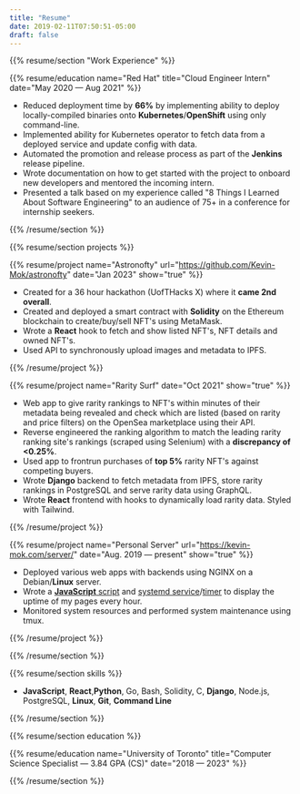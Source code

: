 ```yaml
---
title: "Resume"
date: 2019-02-11T07:50:51-05:00
draft: false
---
```

{{% resume/section "Work Experience" %}}<!--- {{{ -->

{{% resume/education name="Red Hat" 
title="Cloud Engineer Intern" date="May 2020 — Aug 2021" %}}
- Reduced deployment time by **66%** by implementing ability to 
  deploy locally-compiled binaries onto **Kubernetes**/**OpenShift**
  using only command-line. 
- Implemented ability for Kubernetes operator to fetch data 
  from a deployed service and update config with data.
- Automated the promotion and release process 
  as part of the **Jenkins** release pipeline.
- Wrote documentation on how to get started with the project to onboard new 
  developers and mentored the incoming intern.
- Presented a talk based on my experience called "8 Things I 
  Learned About Software Engineering" to an audience of 75+ 
  in a conference for internship seekers.

{{% /resume/section %}}<!--- }}} -->

{{% resume/section projects %}}<!--- {{{ -->

<!--- Astronofty {{{ -->

{{% resume/project name="Astronofty" 
url="https://github.com/Kevin-Mok/astronofty" date="Jan 2023" 
show="true" %}}

- Created for a 36 hour hackathon (UofTHacks X) where it **came 2nd overall**.
- Created and deployed a smart contract with **Solidity** on 
  the Ethereum blockchain to create/buy/sell NFT's 
  using MetaMask.
- Wrote a **React** hook to fetch and show listed NFT's, NFT details and owned NFT's.
- Used API to synchronously upload images and metadata to IPFS.

{{% /resume/project %}}

<!--- Astronofty }}} -->

<!--- Rarity Surf {{{ -->

{{% resume/project name="Rarity Surf" 
date="Oct 2021" show="true" %}}

- Web app to give rarity rankings to NFT's within minutes of their metadata being revealed and check which are listed (based on rarity and price filters) on the OpenSea marketplace using their API.
- Reverse engineered the ranking algorithm to match the 
  leading rarity ranking site's rankings (scraped using 
  Selenium) with a **discrepancy of <0.25%**. 
- Used app to frontrun purchases of **top 5%** rarity NFT's 
  against competing buyers.
- Wrote **Django** backend to fetch metadata from IPFS, store rarity rankings in PostgreSQL and serve rarity data using GraphQL.
- Wrote **React** frontend with hooks to dynamically load rarity data. Styled with Tailwind.

{{% /resume/project %}}

<!--- Rarity Surf }}} -->

<!--- DigitalOcean {{{ -->

{{% resume/project name="Personal Server"
url="https://kevin-mok.com/server/" date="Aug. 2019 — present" show="true" %}}

- Deployed various web apps with backends using NGINX on a Debian/**Linux** server.
- Wrote a [**JavaScript** script][server script] and [systemd service][systemd service]/[timer]
  to display the uptime of my pages every hour.
- Monitored system resources and performed system maintenance using tmux.

[server script]: https://git.kevin-mok.com/Kevin-Mok/server-pages/src/branch/master/server-status.js
[systemd service]: https://git.kevin-mok.com/Kevin-Mok/server-pages/src/branch/master/server-pages.service
[timer]: https://git.kevin-mok.com/Kevin-Mok/server-pages/src/branch/master/server-pages.timer

{{% /resume/project %}}

<!--- DigitalOcean Droplet }}} -->

{{% /resume/section %}}<!--- }}} -->

{{% resume/section skills %}}<!--- {{{ -->

- **JavaScript**, **React**,**Python**, Go, Bash, Solidity, C, **Django**, Node.js, PostgreSQL, **Linux**, **Git**, **Command Line**

{{% /resume/section %}}<!--- }}} -->

{{% resume/section education %}}<!--- {{{ -->

{{% resume/education name="University of Toronto"
title="Computer Science Specialist — 3.84 GPA (CS)" date="2018 — 2023" %}}

{{% /resume/section %}}<!--- }}} -->

<!-- vim: fdm=marker -->
